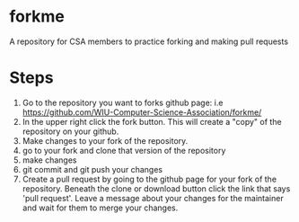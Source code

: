 # forkme
A repository for CSA members to practice forking and making pull requests


# Steps

1. Go to the repository you want to forks github page: i.e https://github.com/WIU-Computer-Science-Association/forkme/
2. In the upper right click the fork button. This will create a "copy" of the repository on your github. 
3. Make changes to your fork of the repository. 
  1. go to your fork and clone that version of the repository
  2. make changes
  3. git commit and git push your changes
4. Create a pull request by going to the github page for your fork of the repository.  Beneath the clone or download button click the link that says 'pull request'. Leave a message about your changes for the maintainer and wait for them to merge your changes.

